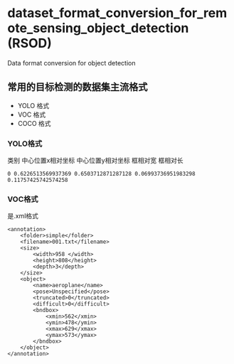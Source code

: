 # dataset_format_conversion_for_remote_sensing_object_detection (RSOD)

Data format conversion for object detection

## 常用的目标检测的数据集主流格式
- YOLO 格式 
- VOC 格式
- COCO 格式

### YOLO格式
类别 中心位置x相对坐标 中心位置y相对坐标 框相对宽 框相对长
```
0 0.6226513569937369 0.6503712871287128 0.06993736951983298 0.11757425742574258
```
### VOC格式
是.xml格式
```
<annotation>
	<folder>simple</folder>
	<filename>001.txt</filename>
	<size>
		<width>958 </width>
		<height>808</height>
		<depth>3</depth>
	</size>
	<object>
		<name>aeroplane</name>
		<pose>Unspecified</pose>
		<truncated>0</truncated>
		<difficult>0</difficult>
		<bndbox>
			<xmin>562</xmin>
			<ymin>478</ymin>
			<xmax>629</xmax>
			<ymax>573</ymax>
		</bndbox>
	</object>
</annotation>
```
